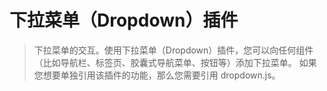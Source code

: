 # 下拉菜单（Dropdown）插件
> 下拉菜单的交互。使用下拉菜单（Dropdown）插件，您可以向任何组件（比如导航栏、标签页、胶囊式导航菜单、按钮等）添加下拉菜单。
> 如果您想要单独引用该插件的功能，那么您需要引用 dropdown.js。
